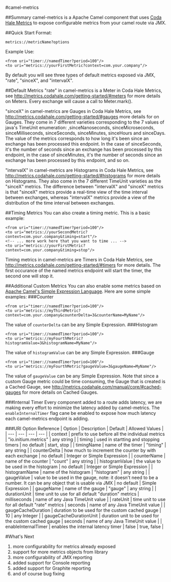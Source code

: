 #camel-metrics

##Summary
camel-metrics is a Apache Camel component that uses [Coda Hale Metrics](http://metrics.codahale.com/) to expose configurable metrics from your camel route via JMX.

##Quick Start
Format:
```
metrics://metricName?options
```
Example Use:
```
<from uri="timer://namedTimer?period=100"/>
<to uri="metrics://yourFirstMetric?context=com.your.company"/>
```
By default you will see three types of default metrics exposed via JMX, "rate", "sinceX", and "intervalX".

##Default Metrics
"rate" in camel-metrics is a Meter in Coda Hale Metrics, see http://metrics.codahale.com/getting-started/#meters for more details on Meters.  Every exchange will cause a call to Meter.mark().

"sinceX" in camel-metrics are Gauges in Coda Hale Metrics, see http://metrics.codahale.com/getting-started/#gauges more details for on Gauges. They come in 7 different varieties corresponding to the 7 values of java's TimeUnit enumeration: ,sinceNanoseconds, sinceMicroseconds, sinceMilliseconds, sinceSeconds, sinceMinutes, sinceHours and sinceDays.  The value of the metrics corresponds to how long it's been since an exchange has been processed this endpoint.  In the case of sinceSeconds, it's the number of seconds since an exchange has been processed by this endpoint, in the case of sinceMinutes, it's the number of seconds since an exchange has been processed by this endpoint, and so on.

"intervalX" in camel-metrics are Histograms in Coda Hale Metrics, see http://metrics.codahale.com/getting-started/#histograms for more details on Histograms. They also come in the 7 different TimeUnit varieties as the "sinceX" metrics.  The difference between "intervalX" and "sinceX" metrics is that "sinceX" metrics provide a real-time view of the time interval between exchanges, whereas "intervalX" metrics provide a view of the distribution of the time interval between exchanges.

##Timing Metrics
You can also create a timing metric.  This is a basic example:
```
<from uri="timer://namedTimer?period=100"/>
<to uri="metrics://yourSecondMetric?context=com.your.company&timing=start"/>
<!-- ... more work here that you want to time ... -->
<to uri="metrics://yourFirstMetric?context=com.your.company&timing=stop"/>
```
Timing metrics in camel-metrics are Timers in Coda Hale Metrics, see http://metrics.codahale.com/getting-started/#timers for more details.  The first occurance of the named metrics endpoint will start the timer, the second one will stop it.

##Additional Custom Metrics
You can also enable some metrics based on [Apache Camel's Simple Expression Language](https://camel.apache.org/simple.html).  Here are some simple examples:
###Counter
```
<from uri="timer://namedTimer?period=100"/>
<to uri="metrics://myThirdMetric?context=com.your.company&counterDelta=3&counterName=MyName"/>
```
The value of `counterDelta` can be any Simple Expression.
###Histogram
```
<from uri="timer://namedTimer?period=100"/>
<to uri="metrics://myFourthMetric?histogramValue=3&histogramName=MyName"/>
```
The value of `histogramValue` can be any Simple Expression.
###Gauge
```
<from uri="timer://namedTimer?period=100"/>
<to uri="metrics://myFourthMetric?gaugeValue=3&gaugeName=MyName"/>
```
The value of `gaugeValue` can be any Simple Expression.  Note that since a custom Gauge metric could be time consuming, the Gauge that is created is a Cached Gauge, see http://metrics.codahale.com/manual/core/#cached-gauges for more details on Cached Gauges.

###Internal Timer
Every component added to a route adds latency, we are making every effort to minimize the latency added by camel-metrics.  The `enableInternalTimer` flag cane be enabled to expose how much latency each camel-metrics endpoint is adding.

###URI Option Reference
| Option | Description | Default | Allowed Values |
| --- | --- | --- | --- |
| context | prefix to use before all the individual metrics | "io.initium.metrics" | any string |
| timing | used in startting and stopping timers | no default | start, stop |
| timingName |  name of the timer | "timing" | any string |
| counterDelta | how much to increment the counter by with each exchange | no default | Integer or Simple Expression |
| counterName |  name of the counter | "count" | any string |
| histogramValue |  the value to be used in the histogram | no default | Integer or Simple Expression |
| histogramName |  name of the histogram | "histogram" | any string |
| gaugeValue |  value to be used in the gauge, note: it doesn't need to be a number.  It can be any object that is usable via JMX | no default | Simple Expression |
| gaugeName |  name of the gauge | "gauge" | any string |
| durationUnit |  time unit to use for all default "duration" metrics | milliseconds | name of any Java TimeUnit value |
| rateUnit | time unit to use for all default "rate" metrics | seconds | name of any Java TimeUnit value |
| gaugeCacheDuration |  duration to be used for the custom cached gauge | 10 | any Integer |
| gaugeCacheDurationUnit |  duration unit to be used for the custom cached gauge | seconds | name of any Java TimeUnit value |
| enableInternalTimer |  enables the internal latency timer | false | true, false |

#What's Next
1. more configurability for metrics already exposed
2. support for more metrics objects from library
3. more configurability of JMX reporting
4. added support for Console reporting
5. added support for Graphite reporting
6. and of course bug fixing
